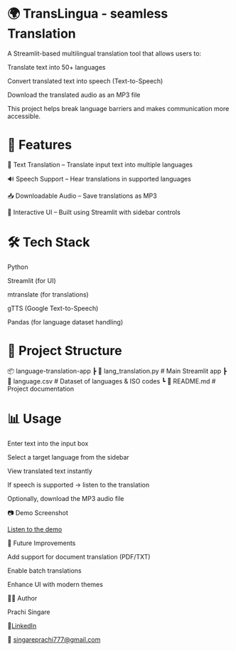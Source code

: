 # 🌍 TransLingua - seamless Translation

A Streamlit-based multilingual translation tool that allows users to:

Translate text into 50+ languages

Convert translated text into speech (Text-to-Speech)

Download the translated audio as an MP3 file

This project helps break language barriers and makes communication more accessible.

# 🚀 Features

📝 Text Translation – Translate input text into multiple languages

🔊 Speech Support – Hear translations in supported languages

📥 Downloadable Audio – Save translations as MP3

🎨 Interactive UI – Built using Streamlit with sidebar controls

# 🛠️ Tech Stack

Python

Streamlit (for UI)

mtranslate (for translations)

gTTS (Google Text-to-Speech)

Pandas (for language dataset handling)

# 📂 Project Structure
📦 language-translation-app
 ┣ 📜 lang_translation.py   # Main Streamlit app
 ┣ 📜 language.csv          # Dataset of languages & ISO codes
 ┗ 📜 README.md             # Project documentation

# 📊 Usage

Enter text into the input box

Select a target language from the sidebar

View translated text instantly

If speech is supported → listen to the translation

Optionally, download the MP3 audio file

📷 Demo Screenshot

[Listen to the demo](\lang.mp3)

🔮 Future Improvements

Add support for document translation (PDF/TXT)

Enable batch translations

Enhance UI with modern themes

👩‍💻 Author

Prachi Singare

💼[LinkedIn](https://www.linkedin.com/in/prachi-singare13/)

📧 singareprachi777@gmail.com
